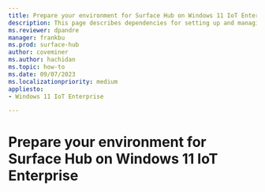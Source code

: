 ```yaml
---
title: Prepare your environment for Surface Hub on Windows 11 IoT Enterprise
description: This page describes dependencies for setting up and managing Surface Hub on Windows 11 IoT Enterprise
ms.reviewer: dpandre
manager: frankbu
ms.prod: surface-hub
author: coveminer
ms.author: hachidan
ms.topic: how-to
ms.date: 09/07/2023
ms.localizationpriority: medium
appliesto:
- Windows 11 IoT Enterprise

---
```

# Prepare your environment for Surface Hub on Windows 11 IoT Enterprise